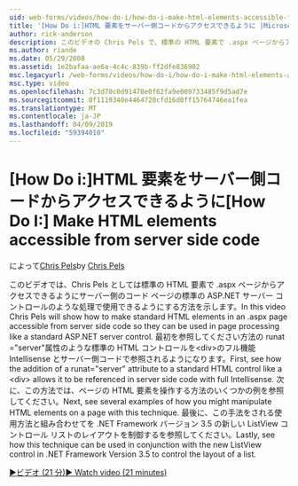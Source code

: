 ```yaml
---
uid: web-forms/videos/how-do-i/how-do-i-make-html-elements-accessible-from-server-side-code
title: '[How Do i:]HTML 要素をサーバー側コードからアクセスできるように |Microsoft Docs'
author: rick-anderson
description: このビデオの Chris Pels で、標準の HTML 要素で .aspx ページからアクセスできるようにサーバー側のコード ページの処理で使用できるようにする方法を紹介しています.
ms.author: riande
ms.date: 05/29/2008
ms.assetid: 1e2bafaa-ae6a-4c4c-839b-ff2dfe836902
msc.legacyurl: /web-forms/videos/how-do-i/how-do-i-make-html-elements-accessible-from-server-side-code
msc.type: video
ms.openlocfilehash: 7c3d70c0d91478e0f62fa9e009733485f9d5ad7e
ms.sourcegitcommit: 0f1119340e4464720cfd16d0ff15764746ea1fea
ms.translationtype: MT
ms.contentlocale: ja-JP
ms.lasthandoff: 04/09/2019
ms.locfileid: "59394010"
---
```

# <a name="how-do-i-make-html-elements-accessible-from-server-side-code"></a><span data-ttu-id="fd809-103">[How Do i:]HTML 要素をサーバー側コードからアクセスできるように</span><span class="sxs-lookup"><span data-stu-id="fd809-103">[How Do I:] Make HTML elements accessible from server side code</span></span>

<span data-ttu-id="fd809-104">によって[Chris Pels](https://twitter.com/chrispels)</span><span class="sxs-lookup"><span data-stu-id="fd809-104">by [Chris Pels](https://twitter.com/chrispels)</span></span>

<span data-ttu-id="fd809-105">このビデオでは、Chris Pels としては標準の HTML 要素で .aspx ページからアクセスできるようにサーバー側のコード ページの標準の ASP.NET サーバー コントロールのような処理で使用できるようにする方法を示します。</span><span class="sxs-lookup"><span data-stu-id="fd809-105">In this video Chris Pels will show how to make standard HTML elements in an .aspx page accessible from server side code so they can be used in page processing like a standard ASP.NET server control.</span></span> <span data-ttu-id="fd809-106">最初を参照してください方法の runat ="server"属性のような標準の HTML コントロールを&lt;div&gt;のフル機能 Intellisense とサーバー側コードで参照されるようになります。</span><span class="sxs-lookup"><span data-stu-id="fd809-106">First, see how the addition of a runat="server" attribute to a standard HTML control like a &lt;div&gt; allows it to be referenced in server side code with full Intellisense.</span></span> <span data-ttu-id="fd809-107">次に、この方法では、ページの HTML 要素を操作する方法のいくつかの例を参照してください。</span><span class="sxs-lookup"><span data-stu-id="fd809-107">Next, see several examples of how you might manipulate HTML elements on a page with this technique.</span></span> <span data-ttu-id="fd809-108">最後に、この手法をされる使用方法と組み合わせてを .NET Framework バージョン 3.5 の新しい ListView コントロール リストのレイアウトを制御するを参照してください。</span><span class="sxs-lookup"><span data-stu-id="fd809-108">Lastly, see how this technique can be used in conjunction with the new ListView control in .NET Framework Version 3.5 to control the layout of a list.</span></span>

[<span data-ttu-id="fd809-109">&#9654;ビデオ (21 分)</span><span class="sxs-lookup"><span data-stu-id="fd809-109">&#9654; Watch video (21 minutes)</span></span>](https://channel9.msdn.com/Blogs/ASP-NET-Site-Videos/how-do-i-make-html-elements-accessible-from-server-side-code)
